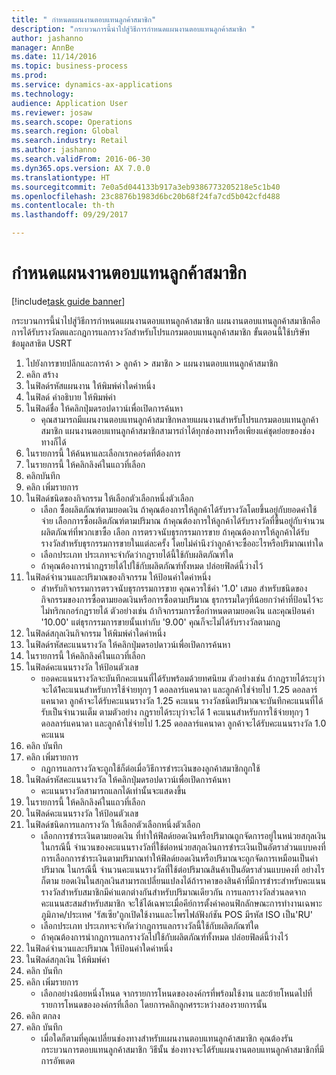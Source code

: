 ```yaml
--- 
title: " กำหนดแผนงานตอบแทนลูกค้าสมาชิก"
description: "กระบวนการนี้นำไปสู่วิธีการกำหนดแผนงานตอบแทนลูกค้าสมาชิก "
author: jashanno
manager: AnnBe
ms.date: 11/14/2016
ms.topic: business-process
ms.prod: 
ms.service: dynamics-ax-applications
ms.technology: 
audience: Application User
ms.reviewer: josaw
ms.search.scope: Operations
ms.search.region: Global
ms.search.industry: Retail
ms.author: jashanno
ms.search.validFrom: 2016-06-30
ms.dyn365.ops.version: AX 7.0.0
ms.translationtype: HT
ms.sourcegitcommit: 7e0a5d044133b917a3eb9386773205218e5c1b40
ms.openlocfilehash: 23c8876b1983d6bc20b68f24fa7cd5b042cfd488
ms.contentlocale: th-th
ms.lasthandoff: 09/29/2017

---
```


# <a name="define-loyalty-schemes"></a> กำหนดแผนงานตอบแทนลูกค้าสมาชิก

[!include[task guide banner](../includes/task-guide-banner.md)]

กระบวนการนี้นำไปสู่วิธีการกำหนดแผนงานตอบแทนลูกค้าสมาชิก  แผนงานตอบแทนลูกค้าสมาชิกคือการได้รับรางวัลตและกฎการแลกรางวัลสำหรับโปรแกรมตอบแทนลูกค้าสมาชิก  ขั้นตอนนี้ใช้บริษัทข้อมูลสาธิต USRT

1. ไปยังการขายปลีกและการค้า > ลูกค้า > สมาชิก > แผนงานตอบแทนลูกค้าสมาชิก
2. คลิก สร้าง
3. ในฟิลด์รหัสแผนงาน ให้พิมพ์ค่าใดค่าหนึ่ง
4. ในฟิลด์ คำอธิบาย ให้พิมพ์ค่า
5. ในฟิลด์ชื่อ ให้คลิกปุ่มดรอปดาวน์เพื่อเปิดการค้นหา
    * คุณสามารถมีแผนงานตอบแทนลูกค้าสมาชิกหลายแผนงานสำหรับโปรแกรมตอบแทนลูกค้าสมาชิก แผนงานตอบแทนลูกค้าสมาชิกสามารถำได้ทุกช่องทางหรือเพียงแค่ชุดย่อยของช่องทางก็ได้  
6. ในรายการนี้ ให้ค้นหาและเลือกเรกคอร์ดที่ต้องการ
7. ในรายการนี้ ให้คลิกลิงค์ในแถวที่เลือก
8. คลิกบันทึก
9. คลิก เพิ่มรายการ
10. ในฟิลด์ชนิดของกิจกรรม ให้เลือกตัวเลือกหนึ่งตัวเลือก
    * เลือก ซื้อผลิตภัณฑ์ตามยอดเงิน ถ้าคุณต้องการให้ลูกค้าได้รับรางวัลโดยขึ้นอยู่กับยอดค่าใช้จ่าย  เลือกการซื้อผลิตภัณฑ์ตามปริมาณ ถ้าคุณต้องการให้ลูกค้าได้รับรางวัลที่ขึ้นอยู่กับจำนวนผลิตภัณฑ์ที่พวกเขาซื้อ  เลือก การตรวจนับธุรกรรมการขาย ถ้าคุณต้องการให้ลูกค้าได้รับรางวัลสำหรับธุรกรรมการขายในแต่ละครั้ง โดยไม่คำนึงว่าลูกค้าจะซื้ออะไรหรือปริมาณเท่าใด  
    * เลือกประเภท  ประเภทจะจำกัดว่ากฎรายได้นี้ใช้กับผลิตภัณฑ์ใด  
    * ถ้าคุณต้องการนำกฎรายได้ไปใช้กับผลิตภัณฑ์ทั้งหมด ปล่อยฟิลด์นี้ว่างไว้  
11. ในฟิลด์จำนวนและปริมาณของกิจกรรม ให้ป้อนค่าใดค่าหนึ่ง
    *  สำหรับกิจกรรมการตรวจนับธุรกรรมการขาย คุณควรใช้ค่า '1.0' เสมอ  สำหรับชนิดของกิจกรรมของการซื้อตามยอดเงินหรือการซื้อตามปริมาณ ธุรกรรมใดๆที่น้อยกว่าค่าที่ป้อนไว้จะไม่ทริกเกอร์กฎรายได้ ตัวอย่างเช่น ถ้ากิจกรรมการซื้อกำหนดตามยอดเงิน และคุณป้อนค่า '10.00' แต่ธุรกรรมการขายนั้นเท่ากับ '9.00' คุณก็จะไม่ได้รับรางวัลตามกฎ  
12. ในฟิลด์สกุลเงินกิจกรรม ให้พิมพ์ค่าใดค่าหนึ่ง
13. ในฟิลด์รหัสคะแนนรางวัล ให้คลิกปุ่มดรอปดาวน์เพื่อเปิดการค้นหา
14. ในรายการนี้ ให้คลิกลิงค์ในแถวที่เลือก
15. ในฟิลด์คะแนนรางวัล ให้ป้อนตัวเลข
    * ยอดคะแนนรางวัลจะบันทึกคะแนนที่ได้รับพร้อมด้วยทศนิยม  ตัวอย่างเช่น ถ้ากฎรายได้ระบุว่าจะได้1คะแนนสำหรับการใช้จ่ายทุกๆ 1 ดอลลาร์แคนาดา และลูกค้าใช่จ่ายไป 1.25 ดอลลาร์แคนาดา ลูกค้าจะได้รับคะแนนรางวัล 1.25 คะแนน รางวัลชนิดปริมาณจะบันทึกคะแนนที่ได้รับเป็นจำนวนเต็ม  ตามตัวอย่าง กฎรายได้ระบุว่าจะได้ 1 คะแนนสำหรับการใช้จ่ายทุกๆ 1 ดอลลาร์แคนาดา และลูกค้าใช่จ่ายไป 1.25 ดอลลาร์แคนาดา ลูกค้าจะได้รับคะแนนรางวัล 1.0 คะแนน  
16. คลิก บันทึก
17. คลิก เพิ่มรายการ
    * กฎการแลกรางวัลจะถูกใช้ก็ต่อเมื่อวิธีการชำระเงินของลูกค้าสมาชิกถูกใช้  
18. ในฟิลด์รหัสคะแนนรางวัล ให้คลิกปุ่มดรอปดาวน์เพื่อเปิดการค้นหา
    * คะแนนรางวัลสามารถแลกได้เท่านั้นจะแสดงขึ้น  
19. ในรายการนี้ ให้คลิกลิงค์ในแถวที่เลือก
20. ในฟิลด์คะแนนรางวัล ให้ป้อนตัวเลข
21. ในฟิลด์ชนิดการแลกรางวัล ให้เลือกตัวเลือกหนึ่งตัวเลือก
    * เลือกการชำระเงินตามยอดเงิน ที่ทำให้ฟิลด์ยอดเงินหรือปริมาณถูกจัดการอยู่ในหน่วยสกุลเงิน  ในกรณีนี้ จำนวนของคะแนนรางวัลที่ใช้ต่อหน่วยสกุลเงินการชำระเงินเป็นอัตราส่วนแบบคงที่ การเลือกการชำระเงินตามปริมาณทำให้ฟิลด์ยอดเงินหรือปริมาณจะถูกจัดการเหมือนเป็นค่าปริมาณ ในกรณีนี้ จำนวนคะแนนรางวัลที่ใช้ต่อปริมาณสินค้าเป็นอัตราส่วนแบบคงที่ อย่างไรก็ตาม ยอดเงินในสกุลเงินสามารถเปลี่ยนแปลงได้ถ้าราคาของสินค้าที่มีการชำระสำหรับคะแนนรางวัลสำหรับสมาชิกมีค่าแตกต่างกันสำหรับปริมาณเดียวกัน การแลกรางวัลส่วนลดจากคะแนนสะสมสำหรับสมาชิก จะใช้ได้เฉพาะเมื่อคีย์การตั้งค่าคอนฟิกลักษณะการทำงานเฉพาะภูมิภาค/ประเทศ 'รัสเซีย'ถูกเปิดใช้งานและโพรไฟล์ฟังก์ชัน POS มีรหัส ISO เป็น'RU'  
    * เลือกประเภท  ประเภทจะจำกัดว่ากฎการแลกรางวัลนี้ใช้กับผลิตภัณฑ์ใด  
    * ถ้าคุณต้องการนำกฎการแลกรางวัลไปใช้กับผลิตภัณฑ์ทั้งหมด ปล่อยฟิลด์นี้ว่างไว้  
22. ในฟิลด์จำนวนและปริมาณ ให้ป้อนค่าใดค่าหนึ่ง
23. ในฟิลด์สกุลเงิน ให้พิมพ์ค่า
24. คลิก บันทึก
25. คลิก เพิ่มรายการ
    * เลือกอย่างน้อยหนึ่งโหนด จากรายการโหนดขององค์กรที่พร้อมใช้งาน และย้ายโหนดไปที่รายการโหนดขององค์กรที่เลือก โดยการคลิกลูกศรระหว่างสองรายการนั้น  
26. คลิก ตกลง
27. คลิก บันทึก
    * เมื่อใดก็ตามที่คุณเปลี่ยนช่องทางสำหรับแผนงานตอบแทนลูกค้าสมาชิก คุณต้องรันกระบวนการตอบแทนลูกค้าสมาชิก  วิธีนั้น ช่องทางจะได้รับแผนงานตอบแทนลูกค้าสมาชิกที่มีการอัพเดต  


